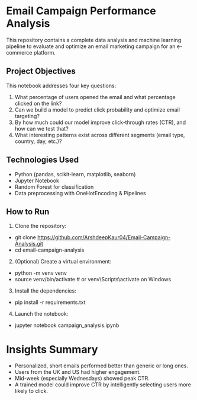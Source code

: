 # Email Campaign Performance Analysis

This repository contains a complete data analysis and machine learning pipeline to evaluate and optimize an email marketing campaign for an e-commerce platform.

## Project Objectives
This notebook addresses four key questions:
1. What percentage of users opened the email and what percentage clicked on the link?
2. Can we build a model to predict click probability and optimize email targeting? 
3. By how much could our model improve click-through rates (CTR), and how can we test that?
4. What interesting patterns exist across different segments (email type, country, day, etc.)?


## Technologies Used
- Python (pandas, scikit-learn, matplotlib, seaborn)
- Jupyter Notebook
- Random Forest for classification
- Data preprocessing with OneHotEncoding & Pipelines

## How to Run

1. Clone the repository:
- git clone https://github.com/ArshdeepKaur04/Email-Campaign-Analysis.git
- cd email-campaign-analysis

2. (Optional) Create a virtual environment:
- python -m venv venv
- source venv/bin/activate  # or venv\Scripts\activate on Windows

3. Install the dependencies:
- pip install -r requirements.txt

4. Launch the notebook:
- jupyter notebook campaign_analysis.ipynb

# Insights Summary
- Personalized, short emails performed better than generic or long ones.
- Users from the UK and US had higher engagement.
- Mid-week (especially Wednesdays) showed peak CTR.
- A trained model could improve CTR by intelligently selecting users more likely to click.
